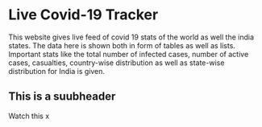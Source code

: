 # Live Covid-19 Tracker

This website gives live feed of covid 19 stats of the world as well the india states. The data here is shown both in form of tables as well as lists. Important stats like the total number of infected cases, number of active cases, casualties, country-wise distribution as well as state-wise distribution for India is given.

## This is a suubheader

Watch this
x
